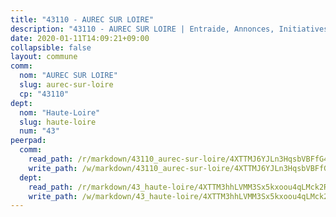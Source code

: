 ```yaml
---
title: "43110 - AUREC SUR LOIRE"
description: "43110 - AUREC SUR LOIRE | Entraide, Annonces, Initiatives"
date: 2020-01-11T14:09:21+09:00
collapsible: false
layout: commune
comm:
  nom: "AUREC SUR LOIRE"
  slug: aurec-sur-loire
  cp: "43110"
dept:
  nom: "Haute-Loire"
  slug: haute-loire
  num: "43"
peerpad:
  comm:
    read_path: /r/markdown/43110_aurec-sur-loire/4XTTMJ6YJLn3HqsbVBFfG4Zd1RfDbhCPN3kHRanUJkGBhSoaq
    write_path: /w/markdown/43110_aurec-sur-loire/4XTTMJ6YJLn3HqsbVBFfG4Zd1RfDbhCPN3kHRanUJkGBhSoaq-K3TgUMMaZK6UEi2rJKksMJCYdZRMAxcfZVf23g2HH1zDjC2XxXJmTyPhyfT4btwT4pYfFSw3ETPfwTV9E3pQLqhZNtACZUesfKDfFSUpbfvGLuRY6tQznLrgoKrppiXe8mxD3XXP
  dept:
    read_path: /r/markdown/43_haute-loire/4XTTM3hhLVMM3Sx5kxoou4qLMck2RjGiJF8bjxPuKy3VyRdWX
    write_path: /w/markdown/43_haute-loire/4XTTM3hhLVMM3Sx5kxoou4qLMck2RjGiJF8bjxPuKy3VyRdWX-K3TgTnndWXCUw13Pw3gJoEo9qHUCGXZ4frH2coLZWWDcoWKo22cU2VNENpi117F5bi6bu3WHMPd2VTrETU2R5owQhCBrUQgvCKerk4NqeDhN66egG9mHY8CCfEckbCp9SecEdL6b
---
```


